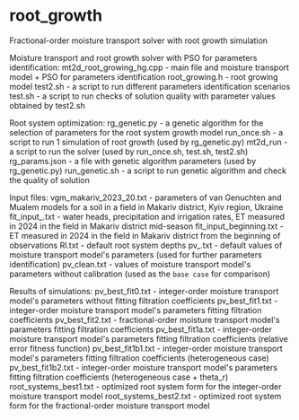 # root_growth
Fractional-order moisture transport solver with root growth simulation

Moisture transport and root growth solver with PSO for parameters identification:
mt2d_root_growing_hg.cpp - main file and moisture transport model + PSO for parameters identification
root_growing.h - root growing model
test2.sh - a script to run different parameters identification scenarios
test.sh - a script to run checks of solution quality with parameter values obtained by test2.sh

Root system optimization:
rg_genetic.py - a genetic algorithm for the selection of parameters for the root system growth model
run_once.sh - a script to run 1 simulation of root growth (used by rg_genetic.py)
mt2d_run - a script to run the solver (used by run_once.sh, test.sh, test2.sh)
rg_params.json - a file with genetic algorithm parameters (used by rg_genetic.py)
run_genetic.sh - a script to run genetic algorithm and check the quality of solution

Input files:
vgm_makariv_2023_20.txt - parameters of van Genuchten and Mualem models for a soil in a field in Makariv district, Kyiv region, Ukraine
fit_input_.txt - water heads, precipitation and irrigation rates, ET measured in 2024 in the field in Makariv district mid-season
fit_input_beginning.txt - ET measured in 2024 in the field in Makariv district from the beginning of observations
Rl.txt - default root system depths
pv_.txt - default values of moisture transport model's parameters (used for further parameters identification)
pv_clean.txt - values of moisture transport model's parameters without calibration (used as the `base case` for comparison)

Results of simulations:
pv_best_fit0.txt - integer-order moisture transport model's parameters without fitting filtration coefficients
pv_best_fit1.txt - integer-order moisture transport model's parameters fitting filtration coefficients
pv_best_fit2.txt - fractional-order moisture transport model's parameters fitting filtration coefficients
pv_best_fit1a.txt - integer-order moisture transport model's parameters fitting filtration coefficients (relative error fitness function)
pv_best_fit1b1.txt - integer-order moisture transport model's parameters fitting filtration coefficients (heterogeneous case)
pv_best_fit1b2.txt - integer-order moisture transport model's parameters fitting filtration coefficients (heterogeneous case + theta_r)
root_systems_best1.txt - optimized root system form for the integer-order moisture transport model
root_systems_best2.txt - optimized root system form for the fractional-order moisture transport model


